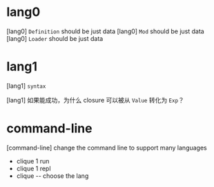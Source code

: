 # lang0

[lang0] `Definition` should be just data
[lang0] `Mod` should be just data
[lang0] `Loader` should be just data

# lang1

[lang1] `syntax`

[lang1] 如果能成功，为什么 closure 可以被从 `Value` 转化为 `Exp`？

# command-line

[command-line] change the command line to support many languages

- clique 1 run
- clique 1 repl
- clique -- choose the lang
